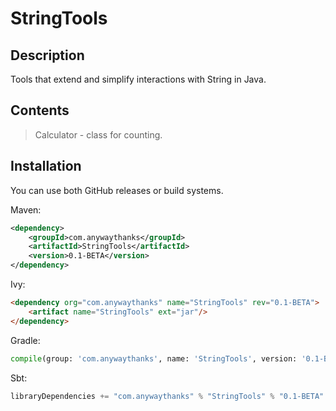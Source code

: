 # StringTools

## Description
Tools that extend and simplify interactions with String in Java.

## Contents
> Calculator - class for counting.

## Installation
You can use both GitHub releases or build systems.

Maven:
``` xml
<dependency>
    <groupId>com.anywaythanks</groupId>
    <artifactId>StringTools</artifactId>
    <version>0.1-BETA</version>
</dependency>
```

Ivy:
``` html
<dependency org="com.anywaythanks" name="StringTools" rev="0.1-BETA">
    <artifact name="StringTools" ext="jar"/>
</dependency>
```

Gradle:
``` python
compile(group: 'com.anywaythanks', name: 'StringTools', version: '0.1-BETA')
```

Sbt:
``` java
libraryDependencies += "com.anywaythanks" % "StringTools" % "0.1-BETA"
```
